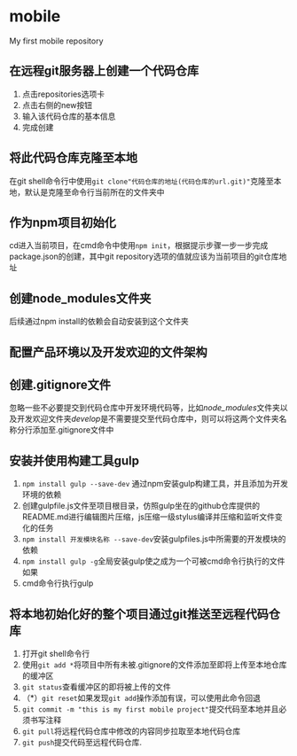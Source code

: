 # mobile
My first mobile repository

## 在远程git服务器上创建一个代码仓库

1. 点击repositories选项卡
2. 点击右侧的new按钮
3. 输入该代码仓库的基本信息
4. 完成创建

## 将此代码仓库克隆至本地

在git shell命令行中使用`git clone"代码仓库的地址(代码仓库的url.git)"`克隆至本地，默认是克隆至命令行当前所在的文件夹中

## 作为npm项目初始化

cd进入当前项目，在cmd命令中使用`npm init`，根据提示步骤一步一步完成package.json的创建，其中git repository选项的值就应该为当前项目的git仓库地址

## 创建node_modules文件夹

后续通过npm install的依赖会自动安装到这个文件夹

## 配置产品环境以及开发欢迎的文件架构

## 创建.gitignore文件

忽略一些不必要提交到代码仓库中开发环境代码等，比如*node_modules*文件夹以及开发欢迎文件夹*develop*是不需要提交至代码仓库中，则可以将这两个文件夹名称分行添加至.gitignore文件中

## 安装并使用构建工具gulp

1. `npm install gulp --save-dev` 通过npm安装gulp构建工具，并且添加为开发环境的依赖
2. 创建gulpfile.js文件至项目根目录，仿照gulp坐在的github仓库提供的README.md进行编辑图片压缩，js压缩一级stylus编译并压缩和监听文件变化的任务
3. `npm install 开发模块名称 --save-dev`安装gulpfiles.js中所需要的开发模块的依赖
4. `npm install gulp -g`全局安装gulp使之成为一个可被cmd命令行执行的文件 如果
5. cmd命令行执行gulp

## 将本地初始化好的整个项目通过git推送至远程代码仓库

1. 打开git shell命令行
2. 使用`git add *`将项目中所有未被.gitignore的文件添加至即将上传至本地仓库的缓冲区
3. `git status`查看缓冲区的即将被上传的文件
4. （\*）`git reset`如果发现`git add`操作添加有误，可以使用此命令回退
5. `git commit -m "this is my first mobile project"`提交代码至本地并且必须书写注释
6. `git pull`将远程代码仓库中修改的内容同步拉取至本地代码仓库
7. `git push`提交代码至远程代码仓库.
